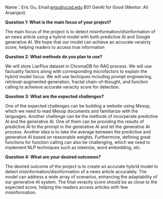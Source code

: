 Name：Eric Gu, Email:ergu@ucsd.edu
B01 GenAI for Good (Mentor: Ali Arsanjani)

**Question 1: What is the main focus of your project?**

The main focus of the project is to detect misinformation/disinformation of an news article using a hybrid model with both predictive AI and Google generative AI. We hope that our model can achieve an accurate veraicty score, helping readers to access true information

**Question 2: What methods do you plan to use?**

We will store LiarPlus dataset in ChromaDB for RAG process. We will use factuality factors along with corresponding microfactors to explain the hybrid model focus. We will use techiques including prompt engineering, retrieval-augmented generation, fractal chain-of-thought,
and function calling to acheieve accurate veracity score for detection.


**Question 3: What are the expected challenges?**

One of the expected challenges can be building a website using Mesop, which we need to read Mesop documents and familiarize with the languages. Another challenge can be the methods of incorperate predictive AI and the generative AI. One of them can be providing the results
of predictive AI to the prompt in the generative AI and let the generative AI process. Another idea is to take the average between the predictive and generative AI based on reasonable weights. Furthermore, defining great functions for function calling can also be challenging,
which we need to implement NLP techniques such as tokenize, word embedding, etc.

**Question 4: What are your desired outcomes?**

The desired outcome of the project is to create an accurate hybrid model to detect misinformation/disinformation of a news article accurately. The model can address a wide array of scenarios, enhancing the adaptability of our generative AI system. The final veracity score should be as close to the expected score, helping the readers access articles with few misinformation.
